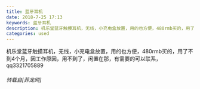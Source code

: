 ```yaml
---
title: 蓝牙耳机
date: 2018-7-25 17:13
keywords: 蓝牙耳机
description: 机乐堂蓝牙触摸耳机，无线，小充电盒放置，用的也方便，480rmb买的，用了不到4个月，因工作原因，用不到了，闲置在那，有需要的可以联系，qq3321705889
categories: used
---
```

<td class="t_f" id="postmessage_1551363">

机乐堂蓝牙触摸耳机，无线，小充电盒放置，用的也方便，480rmb买的，用了不到4个月，因工作原因，用不到了，闲置在那，有需要的可以联系，qq3321705889</td>
###### 转载自[菲龙网]